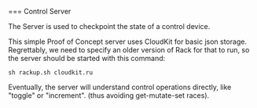 === Control Server

The Server is used to checkpoint the state of a control device.

This simple Proof of Concept server uses CloudKit for basic json storage.
Regrettably, we need to specify an older version of Rack for that to run,
so the server should be started with this command:

    sh rackup.sh cloudkit.ru


Eventually, the server will understand control operations directly, like
"toggle" or "increment". (thus avoiding get-mutate-set races).
